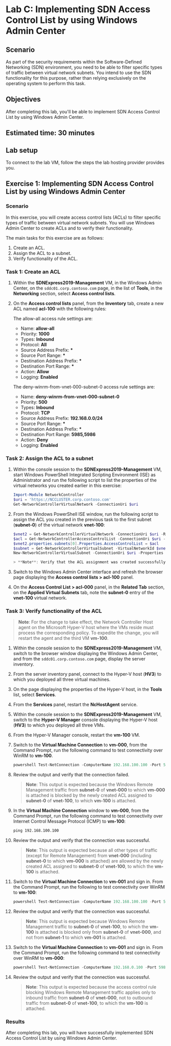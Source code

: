 ﻿---
lab:
    title: 'Lab C: Implementing SDN Access Control List by using Windows Admin Center'
    module: 'Module 4: Planning for and Implementing Azure Stack HCI Networking'
---
# Lab C: Implementing SDN Access Control List by using Windows Admin Center

## Scenario

As part of the security requirements within the Software-Defined Networking (SDN) environment, you need to be able to filter specific types of traffic between virtual network subnets. You intend to use the SDN functionality for this purpose, rather than relying exclusively on the operating system to perform this task.

## Objectives

After completing this lab, you'll be able to implement SDN Access Control List by using Windows Admin Center.

## Estimated time: 30 minutes

## Lab setup

To connect to the lab VM, follow the steps the lab hosting provider provides you.

## Exercise 1: Implementing SDN Access Control List by using Windows Admin Center

### Scenario

In this exercise, you will create access control lists (ACLs) to filter specific types of traffic between virtual network subnets. You will use Windows Admin Center to create ACLs and to verify their functionality.

The main tasks for this exercise are as follows:

1. Create an ACL.
1. Assign the ACL to a subnet.
1. Verify functionality of the ACL.

### Task 1: Create an ACL

1. Within the **SDNExpress2019-Management** VM, in the Windows Admin Center, on the `sddc01.corp.contoso.com` page, in the list of **Tools**, in the **Networking** section, select **Access control lists**.
1. On the **Access control lists** panel, from the **Inventory** tab, create a new ACL named **acl-100** with the following rules:

   The allow-all access rule settings are:

   - Name: **allow-all**
   - Priority: **1000**
   - Types: **Inbound**
   - Protocol: **All**
   - Source Address Prefix: **\***
   - Source Port Range: **\***
   - Destination Address Prefix: **\***
   - Destination Port Range: **\***
   - Action: **Allow**
   - Logging: **Enabled**

   The deny-winrm-from-vnet-000-subnet-0 access rule settings are:

   - Name: **deny-winrm-from-vnet-000-subnet-0**
   - Priority: **500**
   - Types: **Inbound**
   - Protocol: **TCP**
   - Source Address Prefix: **192.168.0.0/24**
   - Source Port Range: **\***
   - Destination Address Prefix: **\***
   - Destination Port Range: **5985,5986**
   - Action: **Deny**
   - Logging: **Enabled**

### Task 2: Assign the ACL to a subnet

1. Within the console session to the **SDNExpress2019-Management** VM, start Windows PowerShell Integrated Scripting Environment (ISE) as Administrator and run the following script to list the properties of the virtual networks you created earlier in this exercise:

   ```powershell
   Import-Module NetworkController
   $uri = 'https://NCCLUSTER.corp.contoso.com'
   Get-NetworkControllerVirtualNetwork -ConnectionUri $uri
   ```

1. From the Windows PowerShell ISE window, run the following script to assign the ACL you created in the previous task to the first subnet (**subnet-0**) of the virtual network **vnet-100**:

   ```powershell
   $vnet2 = Get-NetworkControllerVirtualNetwork -ConnectionUri $uri -ResourceId 'vnet-100'
   $acl = Get-NetworkControllerAccessControlList -ConnectionUri $uri -resourceid 'acl-100'
   $vnet2.properties.subnets[0].Properties.AccessControlList = $acl
   $subnet = Get-NetworkControllerVirtualSubnet -VirtualNetworkId $vnet2.ResourceId -ConnectionUri $uri
   New-NetworkControllerVirtualSubnet -ConnectionUri $uri -Properties $vnet2.Properties.Subnets[0].Properties -ResourceId $subnet.ResourceId -VirtualNetworkId $vnet2.ResourceId -Force
   
   > **Note**: Verify that the ACL assignment was created successfully.
   ```

1. Switch to the Windows Admin Center interface and refresh the browser page displaying the **Access control lists > acl-100** panel.
1. On the **Access Control List > acl-000** panel, in the **Related Tab** section, on the **Applied Virtual Subnets** tab, note the **subnet-0** entry of the **vnet-100** virtual network.

### Task 3: Verify functionality of the ACL

> **Note**: For the change to take effect, the Network Controller Host agent on the Microsoft Hyper-V host where the VMs reside must process the corresponding policy. To expedite the change, you will restart the agent and the third VM **vm-100**.

1. Within the console session to the **SDNExpress2019-Management** VM, switch to the browser window displaying the Windows Admin Center, and from the `sddc01.corp.contoso.com` page, display the server inventory.

1. From the server inventory panel, connect to the Hyper-V host (**HV3**) to which you deployed all three virtual machines.

1. On the page displaying the properties of the Hyper-V host, in the **Tools** list, select **Services**.

1. From the **Services** panel, restart the **NcHostAgent** service.

1. Within the console session to the **SDNExpress2019-Management** VM, switch to the **Hyper-V Manager** console displaying the Hyper-V host (**HV3**) to which you deployed all three VMs.

1. From the Hyper-V Manager console, restart the **vm-100** VM.

1. Switch to the **Virtual Machine Connection** to **vm-000**, from the Command Prompt, run the following command to test connectivity over WinRM to **vm-100**.

   ```powershell
   powershell Test-NetConnection -ComputerName 192.168.100.100 -Port 5985 -InformationLevel Detailed
   ```

1. Review the output and verify that the connection failed.

   > **Note**: This output is expected because the Windows Remote Management traffic from **subnet-0** of **vnet-000** to which **vm-000** is attached is blocked by the newly created ACL assigned to **subnet-0** of **vnet-100**, to which **vm-100** is attached.

1. In the **Virtual Machine Connection** window to **vm-000**, from the Command Prompt, run the following command to test connectivity over Internet Control Message Protocol (ICMP) to **vm-100**:

   ```cmd
   ping 192.168.100.100
   ```

1. Review the output and verify that the connection was successful.

   > **Note**: This output is expected because all other types of traffic (except for Remote Management) from **vnet-000** (including **subnet-0** to which **vm-000** is attached) are allowed by the newly created ACL assigned to **subnet-0** of **vnet-100**, to which the **vm-100** is attached.

1. Switch to the **Virtual Machine Connection** to **vm-001** and sign in. From the Command Prompt, run the following to test connectivity over WinRM to **vm-100**:

   ```powershell
   powershell Test-NetConnection -ComputerName 192.168.100.100 -Port 5985 -InformationLevel Detailed
   ```

1. Review the output and verify that the connection was successful.

    > **Note**: This output is expected because Windows Remote Management traffic to **subnet-0** of **vnet-100**, to which the **vm-100** is attached is blocked only from **subnet-0** of **vnet-000**, and not from **subnet-1** to which **vm-001** is attached.

1. Switch to the **Virtual Machine Connection** to **vm-001** and sign in. From the Command Prompt, run the following command to test connectivity over WinRM to **vm-000**:

   ```powershell
   powershell Test-NetConnection -ComputerName 192.168.0.100 -Port 5985 -InformationLevel Detailed
   ```

1. Review the output and verify that the connection was successful.

   > **Note**: This output is expected because the access control rule blocking Windows Remote Management traffic applies only to inbound traffic from **subnet-0** of **vnet-000**, not to outbound traffic from **subnet-0** of **vnet-100**, to which the **vm-100** is attached.

### Results

After completing this lab, you will have successfully implemented SDN Access Control List by using Windows Admin Center.
